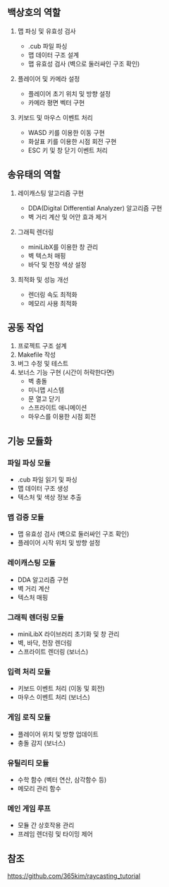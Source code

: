 ## 백상호의 역할

1. 맵 파싱 및 유효성 검사
   - .cub 파일 파싱
   - 맵 데이터 구조 설계
   - 맵 유효성 검사 (벽으로 둘러싸인 구조 확인)

2. 플레이어 및 카메라 설정
   - 플레이어 초기 위치 및 방향 설정
   - 카메라 평면 벡터 구현

3. 키보드 및 마우스 이벤트 처리
   - WASD 키를 이용한 이동 구현
   - 화살표 키를 이용한 시점 회전 구현
   - ESC 키 및 창 닫기 이벤트 처리

## 송유태의 역할

1. 레이캐스팅 알고리즘 구현
   - DDA(Digital Differential Analyzer) 알고리즘 구현
   - 벽 거리 계산 및 어안 효과 제거

2. 그래픽 렌더링
   - miniLibX를 이용한 창 관리
   - 벽 텍스처 매핑
   - 바닥 및 천장 색상 설정

3. 최적화 및 성능 개선
   - 렌더링 속도 최적화
   - 메모리 사용 최적화

## 공동 작업

1. 프로젝트 구조 설계
2. Makefile 작성
3. 버그 수정 및 테스트
4. 보너스 기능 구현 (시간이 허락한다면)
   - 벽 충돌
   - 미니맵 시스템
   - 문 열고 닫기
   - 스프라이트 애니메이션
   - 마우스를 이용한 시점 회전

## 기능 모듈화

### 파일 파싱 모듈
- .cub 파일 읽기 및 파싱
- 맵 데이터 구조 생성
- 텍스처 및 색상 정보 추출

### 맵 검증 모듈
- 맵 유효성 검사 (벽으로 둘러싸인 구조 확인)
- 플레이어 시작 위치 및 방향 설정

### 레이캐스팅 모듈
- DDA 알고리즘 구현
- 벽 거리 계산
- 텍스처 매핑

### 그래픽 렌더링 모듈
- miniLibX 라이브러리 초기화 및 창 관리
- 벽, 바닥, 천장 렌더링
- 스프라이트 렌더링 (보너스)

### 입력 처리 모듈
- 키보드 이벤트 처리 (이동 및 회전)
- 마우스 이벤트 처리 (보너스)

### 게임 로직 모듈
- 플레이어 위치 및 방향 업데이트
- 충돌 감지 (보너스)

### 유틸리티 모듈
- 수학 함수 (벡터 연산, 삼각함수 등)
- 메모리 관리 함수

### 메인 게임 루프
- 모듈 간 상호작용 관리
- 프레임 렌더링 및 타이밍 제어

## 참조
https://github.com/365kim/raycasting_tutorial